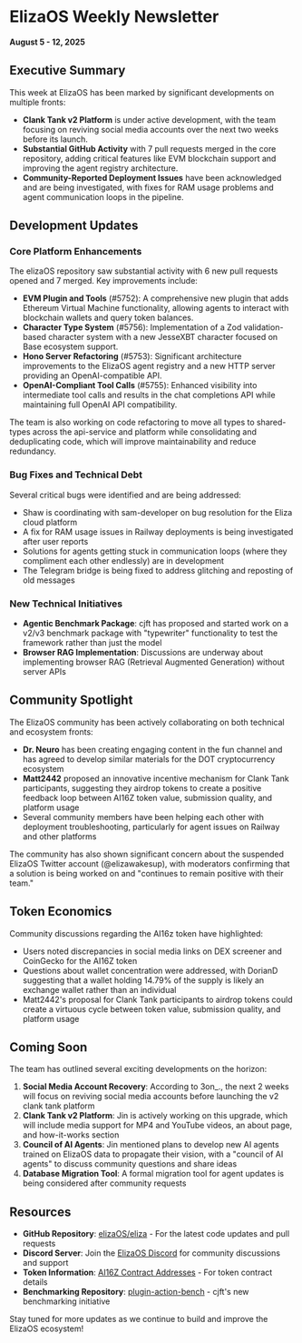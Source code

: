 # ElizaOS Weekly Newsletter

**August 5 - 12, 2025**

## Executive Summary

This week at ElizaOS has been marked by significant developments on multiple fronts:

- **Clank Tank v2 Platform** is under active development, with the team focusing on reviving social media accounts over the next two weeks before its launch.
- **Substantial GitHub Activity** with 7 pull requests merged in the core repository, adding critical features like EVM blockchain support and improving the agent registry architecture.
- **Community-Reported Deployment Issues** have been acknowledged and are being investigated, with fixes for RAM usage problems and agent communication loops in the pipeline.

## Development Updates

### Core Platform Enhancements

The elizaOS repository saw substantial activity with 6 new pull requests opened and 7 merged. Key improvements include:

- **EVM Plugin and Tools** (#5752): A comprehensive new plugin that adds Ethereum Virtual Machine functionality, allowing agents to interact with blockchain wallets and query token balances.
- **Character Type System** (#5756): Implementation of a Zod validation-based character system with a new JesseXBT character focused on Base ecosystem support.
- **Hono Server Refactoring** (#5753): Significant architecture improvements to the ElizaOS agent registry and a new HTTP server providing an OpenAI-compatible API.
- **OpenAI-Compliant Tool Calls** (#5755): Enhanced visibility into intermediate tool calls and results in the chat completions API while maintaining full OpenAI API compatibility.

The team is also working on code refactoring to move all types to shared-types across the api-service and platform while consolidating and deduplicating code, which will improve maintainability and reduce redundancy.

### Bug Fixes and Technical Debt

Several critical bugs were identified and are being addressed:

- Shaw is coordinating with sam-developer on bug resolution for the Eliza cloud platform
- A fix for RAM usage issues in Railway deployments is being investigated after user reports
- Solutions for agents getting stuck in communication loops (where they compliment each other endlessly) are in development
- The Telegram bridge is being fixed to address glitching and reposting of old messages

### New Technical Initiatives

- **Agentic Benchmark Package**: cjft has proposed and started work on a v2/v3 benchmark package with "typewriter" functionality to test the framework rather than just the model
- **Browser RAG Implementation**: Discussions are underway about implementing browser RAG (Retrieval Augmented Generation) without server APIs

## Community Spotlight

The ElizaOS community has been actively collaborating on both technical and ecosystem fronts:

- **Dr. Neuro** has been creating engaging content in the fun channel and has agreed to develop similar materials for the DOT cryptocurrency ecosystem
- **Matt2442** proposed an innovative incentive mechanism for Clank Tank participants, suggesting they airdrop tokens to create a positive feedback loop between AI16Z token value, submission quality, and platform usage
- Several community members have been helping each other with deployment troubleshooting, particularly for agent issues on Railway and other platforms

The community has also shown significant concern about the suspended ElizaOS Twitter account (@elizawakesup), with moderators confirming that a solution is being worked on and "continues to remain positive with their team."

## Token Economics

Community discussions regarding the AI16z token have highlighted:

- Users noted discrepancies in social media links on DEX screener and CoinGecko for the AI16Z token
- Questions about wallet concentration were addressed, with DorianD suggesting that a wallet holding 14.79% of the supply is likely an exchange wallet rather than an individual
- Matt2442's proposal for Clank Tank participants to airdrop tokens could create a virtuous cycle between token value, submission quality, and platform usage

## Coming Soon

The team has outlined several exciting developments on the horizon:

1. **Social Media Account Recovery**: According to 3on_., the next 2 weeks will focus on reviving social media accounts before launching the v2 clank tank platform
2. **Clank Tank v2 Platform**: Jin is actively working on this upgrade, which will include media support for MP4 and YouTube videos, an about page, and how-it-works section
3. **Council of AI Agents**: Jin mentioned plans to develop new AI agents trained on ElizaOS data to propagate their vision, with a "council of AI agents" to discuss community questions and share ideas
4. **Database Migration Tool**: A formal migration tool for agent updates is being considered after community requests

## Resources

- **GitHub Repository**: [elizaOS/eliza](https://github.com/elizaOS/eliza) - For the latest code updates and pull requests
- **Discord Server**: Join the [ElizaOS Discord](https://discord.gg/elizaos) for community discussions and support
- **Token Information**: [AI16Z Contract Addresses](https://etherscan.io/token/0xai16z) - For token contract details
- **Benchmarking Repository**: [plugin-action-bench](https://github.com/cjft/plugin-action-bench) - cjft's new benchmarking initiative

Stay tuned for more updates as we continue to build and improve the ElizaOS ecosystem!